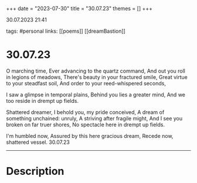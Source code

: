 +++
date = "2023-07-30"
title = "30.07.23"
themes = []
+++

30.07.2023 21:41

tags: #personal
links: [[poems]] [[dreamBastion]]

# 30.07.23

O marching time,
Ever advancing to the quartz command,
And out you roll in legions of meadows,
There's beauty in your fractured smile,
Great virtue to your steadfast soil,
And order to your reed-whispered seconds,

I saw a glimpse in temporal plains,
Behind you lies a greater mind,
And we too reside in drempt up fields.

Shattered dreamer,
I behold you, my pride conceived,
A dream of something unchained: unruly,
A striving after fragile might,
And I see you broken on far truer shores,
No spectacle here in drempt up fields.

I'm humbled now,
Assured by this here gracious dream,
Recede now, shattered vessel.
30.07.23

---

# Description

